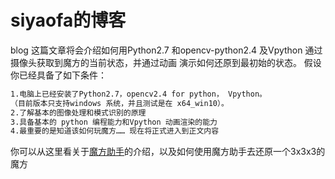 # siyaofa的博客

blog 这篇文章将会介绍如何用Python2.7 和opencv-python2.4 及Vpython 通过摄像头获取到魔方的当前状态，并通过动画 演示如何还原到最初始的状态。 假设你已经具备了如下条件：
```markdown
1.电脑上已经安装了Python2.7，opencv2.4 for python， Vpython。
（目前版本只支持windows 系统，并且测试是在 x64_win10）。
2.了解基本的图像处理和模式识别的原理
3.具备基本的 python 编程能力和Vpython 动画渲染的能力
4.最重要的是知道该如何玩魔方…… 现在将正式进入到正文内容
```
你可以从这里看关于[魔方助手](https://siyaofa.github.io/help)的介绍，以及如何使用魔方助手去还原一个3x3x3的魔方
